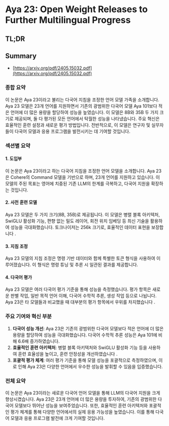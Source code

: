 # Aya 23: Open Weight Releases to Further Multilingual Progress
## TL;DR
## Summary
- [https://arxiv.org/pdf/2405.15032.pdf](https://arxiv.org/pdf/2405.15032.pdf)

### 종합 요약

이 논문은 Aya 23이라고 불리는 다국어 지침을 조정한 언어 모델 가족을 소개합니다. Aya 23 모델은 23개 언어를 지원하면서 기존의 광범위한 다국어 모델 Aya 101보다 적은 언어에 더 많은 용량을 할당하여 성능을 높였습니다. 이 모델은 8B와 35B 두 가지 크기로 제공되며, 둘 다 평가된 모든 언어에서 탁월한 성능을 나타냈습니다. 주요 혁신은 효율적인 훈련 설정과 새로운 평가 방법입니다. 전반적으로, 이 모델은 연구자 및 실무자들이 다국어 모델과 응용 프로그램을 발전시키는 데 기여할 것입니다.

### 섹션별 요약

#### 1. 도입부
이 논문은 Aya 23이라고 하는 다국어 지침을 조정한 언어 모델을 소개합니다. Aya 23은 Cohere의 Command 모델을 기반으로 하며, 23개 언어를 지원하고 있습니다. 이 모델의 주된 목표는 영어에 치중된 기존 LLM의 한계를 극복하고, 다국어 지원을 확장하는 것입니다.

#### 2. 사전 훈련 모델
Aya 23 모델은 두 가지 크기(8B, 35B)로 제공됩니다. 이 모델은 병렬 블록 아키텍처, SwiGLU 활성화 기능, 편향 없는 밀도 레이어, 회전 위치 임베딩 등 최신 기술을 활용하여 성능을 극대화했습니다. 토크나이저는 256k 크기로, 효율적인 데이터 표현을 보장합니다  .

#### 3. 지침 조정
Aya 23 모델의 지침 조정은 명령 기반 데이터와 함께 특별한 토큰 형식을 사용하여 이루어졌습니다. 이 형식은 명령 튜닝 및 추론 시 일관된 결과를 제공합니다.

#### 4. 다국어 평가
Aya 23 모델은 여러 다국어 평가 기준을 통해 성능을 측정했습니다. 평가 항목은 새로운 판별 작업, 일반 목적 언어 이해, 다국어 수학적 추론, 생성 작업 등으로 나뉩니다. Aya 23은 타 모델들과 비교했을 때 대부분의 평가 항목에서 우위를 차지했습니다  .

### 주요 기여와 혁신 부분
1. **다국어 성능 개선**: Aya 23은 기존의 광범위한 다국어 모델보다 적은 언어에 더 많은 용량을 할당하여 성능을 극대화했습니다. 다국어 수학적 추론 성능은 Aya 101에 비해 6.6배 증가하였습니다.
2. **효율적인 훈련 아키텍처**: 병렬 블록 아키텍처와 SwiGLU 활성화 기능 등을 사용하여 훈련 효율성을 높이고, 훈련 안정성을 개선하였습니다 .
3. **포괄적 평가 체계**: 여러 평가 기준을 통해 모델 성능을 포괄적으로 측정하였으며, 이로 인해 Aya 23은 다양한 언어에서 우수한 성능을 발휘할 수 있음을 입증했습니다.

### 전체 요약
이 논문은 Aya 23이라는 새로운 다국어 언어 모델을 통해 LLM의 다국어 지원을 크게 향상시켰습니다. Aya 23은 23개 언어에 더 많은 용량을 투자하여, 기존의 광범위한 다국어 모델보다 뛰어난 성능을 보여주었습니다. 또한, 효율적인 훈련 아키텍처와 포괄적인 평가 체계를 통해 다양한 언어에서의 실제 응용 가능성을 높였습니다. 이를 통해 다국어 모델과 응용 프로그램 발전에 크게 기여할 것입니다.